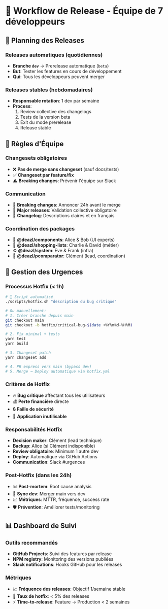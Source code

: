 # 🚀 Workflow de Release - Équipe de 7 développeurs

## 📅 Planning des Releases

### Releases automatiques (quotidiennes)
- **Branche `dev`** → Prerelease automatique (`beta`)
- **But**: Tester les features en cours de développement
- **Qui**: Tous les développeurs peuvent merger

### Releases stables (hebdomadaires)
- **Responsable rotation**: 1 dev par semaine
- **Process**: 
  1. Review collective des changelogs
  2. Tests de la version beta
  3. Exit du mode prerelease
  4. Release stable

## 🎯 Règles d'Équipe

### Changesets obligatoires
- ❌ **Pas de merge sans changeset** (sauf docs/tests)
- ✅ **Changeset par feature/fix**
- ⚠️ **Breaking changes**: Prévenir l'équipe sur Slack

### Communication
- 📢 **Breaking changes**: Annoncer 24h avant le merge
- 🔄 **Major releases**: Validation collective obligatoire
- 📝 **Changelog**: Descriptions claires et en français

### Coordination des packages
- 🎨 **@deazl/components**: Alice & Bob (UI experts)
- 🛒 **@deazl/shopping-lists**: Charlie & David (métier)
- ⚙️ **@deazl/system**: Eve & Frank (infra)
- 🔗 **@deazl/pcomparator**: Clément (lead, coordination)

## 🚨 Gestion des Urgences

### Processus Hotfix (< 1h)
```bash
# 🚀 Script automatisé
./scripts/hotfix.sh "description du bug critique"

# Ou manuellement:
# 1. Créer branche depuis main
git checkout main
git checkout -b hotfix/critical-bug-$(date +%Y%m%d-%H%M)

# 2. Fix minimal + tests
yarn test
yarn build

# 3. Changeset patch
yarn changeset add

# 4. PR express vers main (bypass dev)
# 5. Merge → Deploy automatique via hotfix.yml
```

### Critères de Hotfix
- 🔥 **Bug critique** affectant tous les utilisateurs
- 💰 **Perte financière** directe  
- 🔒 **Faille de sécurité**
- 📱 **Application inutilisable**

### Responsabilités Hotfix
- **Decision maker**: Clément (lead technique)
- **Backup**: Alice (si Clément indisponible)
- **Review obligatoire**: Minimum 1 autre dev
- **Deploy**: Automatique via GitHub Actions
- **Communication**: Slack #urgences

### Post-Hotfix (dans les 24h)
- 📊 **Post-mortem**: Root cause analysis
- 🔄 **Sync dev**: Merger main vers dev
- 📈 **Métriques**: MTTR, fréquence, success rate
- 🛡️ **Prévention**: Améliorer tests/monitoring

## 📊 Dashboard de Suivi

### Outils recommandés
- **GitHub Projects**: Suivi des features par release
- **NPM registry**: Monitoring des versions publiées  
- **Slack notifications**: Hooks GitHub pour les releases

### Métriques
- 📈 **Fréquence des releases**: Objectif 1/semaine stable
- 🐛 **Taux de hotfix**: < 5% des releases
- ⚡ **Time-to-release**: Feature → Production < 2 semaines
